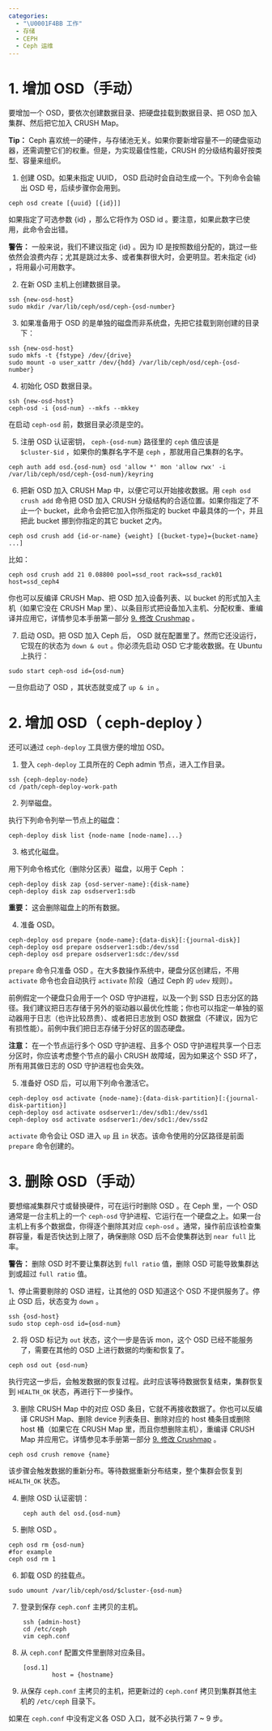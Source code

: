 ```yaml
---
categories:
  - "\U0001F4BB 工作"
  - 存储
  - CEPH
  - Ceph 运维
---
```

# 1. 增加 OSD（手动）

要增加一个 OSD，要依次创建数据目录、把硬盘挂载到数据目录、把 OSD 加入集群、然后把它加入 CRUSH Map。

**Tip：** Ceph 喜欢统一的硬件，与存储池无关。如果你要新增容量不一的硬盘驱动器，还需调整它们的权重。但是，为实现最佳性能，CRUSH 的分级结构最好按类型、容量来组织。

1. 创建 OSD。如果未指定 UUID， OSD 启动时会自动生成一个。下列命令会输出 OSD 号，后续步骤你会用到。
```plain
ceph osd create [{uuid} [{id}]]
```

如果指定了可选参数 {id} ，那么它将作为 OSD id 。要注意，如果此数字已使用，此命令会出错。

**警告：** 一般来说，我们不建议指定 {id} 。因为 ID 是按照数组分配的，跳过一些依然会浪费内存；尤其是跳过太多、或者集群很大时，会更明显。若未指定 {id} ，将用最小可用数字。

2. 在新 OSD 主机上创建数据目录。
```plain
ssh {new-osd-host}
sudo mkdir /var/lib/ceph/osd/ceph-{osd-number}
```

3. 如果准备用于 OSD 的是单独的磁盘而非系统盘，先把它挂载到刚创建的目录下：
```plain
ssh {new-osd-host}
sudo mkfs -t {fstype} /dev/{drive}
sudo mount -o user_xattr /dev/{hdd} /var/lib/ceph/osd/ceph-{osd-number}
```

4. 初始化 OSD 数据目录。
```plain
ssh {new-osd-host}
ceph-osd -i {osd-num} --mkfs --mkkey
```
在启动 `ceph-osd` 前，数据目录必须是空的。

5. 注册 OSD 认证密钥， `ceph-{osd-num}` 路径里的 `ceph` 值应该是 `$cluster-$id` ，如果你的集群名字不是 `ceph` ，那就用自己集群的名字。
```plain
ceph auth add osd.{osd-num} osd 'allow *' mon 'allow rwx' -i /var/lib/ceph/osd/ceph-{osd-num}/keyring
```

6. 把新 OSD 加入 CRUSH Map 中，以便它可以开始接收数据。用 `ceph osd crush add` 命令把 OSD 加入 CRUSH 分级结构的合适位置。如果你指定了不止一个 bucket，此命令会把它加入你所指定的 bucket 中最具体的一个，并且把此 bucket 挪到你指定的其它 bucket 之内。
```plain
ceph osd crush add {id-or-name} {weight} [{bucket-type}={bucket-name} ...]
```
比如：
```plain
ceph osd crush add 21 0.08800 pool=ssd_root rack=ssd_rack01 host=ssd_ceph4
```

你也可以反编译 CRUSH Map、把 OSD 加入设备列表、以 bucket 的形式加入主机（如果它没在 CRUSH Map 里）、以条目形式把设备加入主机、分配权重、重编译并应用它，详情参见本手册第一部分 [9. 修改 Crushmap](./modify_crushmap.md) 。

7. 启动 OSD。把 OSD 加入 Ceph 后， OSD 就在配置里了。然而它还没运行，它现在的状态为 `down & out` 。你必须先启动 OSD 它才能收数据。在 Ubuntu 上执行：
```plain
sudo start ceph-osd id={osd-num}
```

一旦你启动了 OSD ，其状态就变成了 `up & in` 。

# 2. 增加 OSD（ ceph-deploy ）

还可以通过 `ceph-deploy` 工具很方便的增加 OSD。

1. 登入 `ceph-deploy` 工具所在的 Ceph admin 节点，进入工作目录。
```plain
ssh {ceph-deploy-node}
cd /path/ceph-deploy-work-path
```

2. 列举磁盘。

执行下列命令列举一节点上的磁盘：
```plain
ceph-deploy disk list {node-name [node-name]...}
```

3. 格式化磁盘。

用下列命令格式化（删除分区表）磁盘，以用于 Ceph ：
```plain
ceph-deploy disk zap {osd-server-name}:{disk-name}
ceph-deploy disk zap osdserver1:sdb
```

**重要：** 这会删除磁盘上的所有数据。

4. 准备 OSD。
```plain
ceph-deploy osd prepare {node-name}:{data-disk}[:{journal-disk}]
ceph-deploy osd prepare osdserver1:sdb:/dev/ssd
ceph-deploy osd prepare osdserver1:sdc:/dev/ssd
```
`prepare` 命令只准备 OSD 。在大多数操作系统中，硬盘分区创建后，不用 `activate` 命令也会自动执行 `activate` 阶段（通过 Ceph 的 `udev` 规则）。

前例假定一个硬盘只会用于一个 OSD 守护进程，以及一个到 SSD 日志分区的路径。我们建议把日志存储于另外的驱动器以最优化性能；你也可以指定一单独的驱动器用于日志（也许比较昂贵）、或者把日志放到 OSD 数据盘（不建议，因为它有损性能）。前例中我们把日志存储于分好区的固态硬盘。

**注意：** 在一个节点运行多个 OSD 守护进程、且多个 OSD 守护进程共享一个日志分区时，你应该考虑整个节点的最小 CRUSH 故障域，因为如果这个 SSD 坏了，所有用其做日志的 OSD 守护进程也会失效。

5. 准备好 OSD 后，可以用下列命令激活它。
```plain
ceph-deploy osd activate {node-name}:{data-disk-partition}[:{journal-disk-partition}]
ceph-deploy osd activate osdserver1:/dev/sdb1:/dev/ssd1
ceph-deploy osd activate osdserver1:/dev/sdc1:/dev/ssd2
```

`activate` 命令会让 OSD 进入 `up` 且 `in` 状态。该命令使用的分区路径是前面 `prepare` 命令创建的。

# 3. 删除 OSD（手动）

要想缩减集群尺寸或替换硬件，可在运行时删除 OSD 。在 Ceph 里，一个 OSD 通常是一台主机上的一个 `ceph-osd` 守护进程、它运行在一个硬盘之上。如果一台主机上有多个数据盘，你得逐个删除其对应 `ceph-osd` 。通常，操作前应该检查集群容量，看是否快达到上限了，确保删除 OSD 后不会使集群达到 `near full` 比率。

**警告：** 删除 OSD 时不要让集群达到 `full ratio` 值，删除 OSD 可能导致集群达到或超过 `full ratio` 值。

1、停止需要剔除的 OSD 进程，让其他的 OSD 知道这个 OSD 不提供服务了。停止 OSD 后，状态变为 `down` 。
```plain
ssh {osd-host}
sudo stop ceph-osd id={osd-num}
```

2. 将 OSD 标记为 `out` 状态，这个一步是告诉 mon，这个 OSD 已经不能服务了，需要在其他的 OSD 上进行数据的均衡和恢复了。
```plain
ceph osd out {osd-num}
```
执行完这一步后，会触发数据的恢复过程。此时应该等待数据恢复结束，集群恢复到 `HEALTH_OK` 状态，再进行下一步操作。

3. 删除 CRUSH Map 中的对应 OSD 条目，它就不再接收数据了。你也可以反编译 CRUSH Map、删除 device 列表条目、删除对应的 host 桶条目或删除 host 桶（如果它在 CRUSH Map 里，而且你想删除主机），重编译 CRUSH Map 并应用它。详情参见本手册第一部分 [9. 修改 Crushmap](./modify_crushmap.md) 。
```plain
ceph osd crush remove {name}
```
该步骤会触发数据的重新分布。等待数据重新分布结束，整个集群会恢复到 `HEALTH_OK` 状态。

4. 删除 OSD 认证密钥：
```plain
	ceph auth del osd.{osd-num}
```

5. 删除 OSD 。
```plain
ceph osd rm {osd-num}
#for example
ceph osd rm 1
```

6. 卸载 OSD 的挂载点。
```plain
sudo umount /var/lib/ceph/osd/$cluster-{osd-num}
```

7. 登录到保存 `ceph.conf` 主拷贝的主机。
```plain
    ssh {admin-host}
    cd /etc/ceph
    vim ceph.conf
```

8. 从 `ceph.conf` 配置文件里删除对应条目。
```plain
	[osd.1]
        	host = {hostname}
```
9. 从保存 `ceph.conf` 主拷贝的主机，把更新过的 `ceph.conf` 拷贝到集群其他主机的 `/etc/ceph` 目录下。

如果在 `ceph.conf` 中没有定义各 OSD 入口，就不必执行第 7 ~ 9 步。
